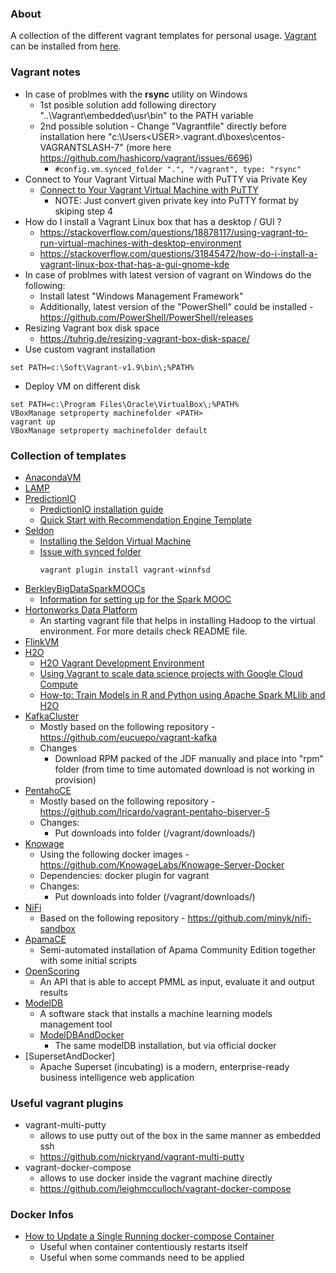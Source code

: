### About

A collection of the different vagrant templates for personal usage.
[Vagrant](https://www.vagrantup.com/about.html) can be installed from [here](https://www.vagrantup.com/downloads.html).

### Vagrant notes

* In case of problmes with the **rsync** utility on Windows
    - 1st posible solution add following directory "..\Vagrant\embedded\usr\bin\" to the PATH variable
    - 2nd possible solution - Change "Vagrantfile" directly before installation here "c:\Users\<USER>\.vagrant.d\boxes\centos-VAGRANTSLASH-7\" (more here https://github.com/hashicorp/vagrant/issues/6696)
        + ```#config.vm.synced_folder ".", "/vagrant", type: "rsync"```
* Connect to Your Vagrant Virtual Machine with PuTTY via Private Key
    - [Connect to Your Vagrant Virtual Machine with PuTTY](https://github.com/Varying-Vagrant-Vagrants/VVV/wiki/Connect-to-Your-Vagrant-Virtual-Machine-with-PuTTY)
        + NOTE: Just convert given private key into PuTTY format by skiping step 4
* How do I install a Vagrant Linux box that has a desktop / GUI ?
    - https://stackoverflow.com/questions/18878117/using-vagrant-to-run-virtual-machines-with-desktop-environment
    - https://stackoverflow.com/questions/31845472/how-do-i-install-a-vagrant-linux-box-that-has-a-gui-gnome-kde
* In case of problmes with latest version of vagrant on Windows do the following:
    - Install latest "Windows Management Framework"
    - Additionally, latest version of the "PowerShell" could be installed - https://github.com/PowerShell/PowerShell/releases
* Resizing Vagrant box disk space
    - https://tuhrig.de/resizing-vagrant-box-disk-space/
* Use custom vagrant installation
```
set PATH=c:\Soft\Vagrant-v1.9\bin\;%PATH%
```
* Deploy VM on different disk
```
set PATH=c:\Program Files\Oracle\VirtualBox\;%PATH%
VBoxManage setproperty machinefolder <PATH>
vagrant up
VBoxManage setproperty machinefolder default
```

### Collection of templates

* [AnacondaVM](AnacondaVM)
* [LAMP](LAMP)
* [PredictionIO](PredictionIO)
    - [PredictionIO installation guide](https://docs.prediction.io/install/)
    - [Quick Start with Recommendation Engine Template](https://docs.prediction.io/templates/recommendation/quickstart/)
* [Seldon](Seldon)
    - [Installing the Seldon Virtual Machine](http://docs.seldon.io/vm.html)
    - [Issue with synced folder](https://github.com/wckr/wocker/issues/14)
        ```
        vagrant plugin install vagrant-winnfsd
        ```
* [BerkleyBigDataSparkMOOCs](BerkleyBigDataSparkMOOCs)
    - [Information for setting up for the Spark MOOC](https://github.com/spark-mooc/mooc-setup/)
* [Hortonworks Data Platform](HDP)
    - An starting vagrant file that helps in installing Hadoop to the virtual environment. For more details check README file.
* [FlinkVM](FlinkVM)
* [H2O](H2O)
    - [H2O Vagrant Development Environment](https://github.com/h2oai/h2o-3/tree/master/vagrant)
    - [Using Vagrant to scale data science projects with Google Cloud Compute](http://blog.nguyenvq.com/blog/2016/03/07/using-vagrant-to-scale-data-science-projects-with-google-cloud-compute/)
    - [How-to: Train Models in R and Python using Apache Spark MLlib and H2O](https://blog.cloudera.com/blog/2016/01/how-to-train-models-in-r-and-python-using-apache-spark-mllib-and-h2o/)
* [KafkaCluster](KafkaCluster)
    - Mostly based on the following repository - https://github.com/eucuepo/vagrant-kafka
    - Changes
        + Download RPM packed of the JDF manually and place into "rpm" folder (from time to time automated download is not working in provision)
* [PentahoCE](PentahoCE)
    - Mostly based on the following repository - https://github.com/lricardo/vagrant-pentaho-biserver-5
    - Changes:
        + Put downloads into folder (/vagrant/downloads/)
* [Knowage](Knowage)
    - Using the following docker images - https://github.com/KnowageLabs/Knowage-Server-Docker
    - Dependencies: docker plugin for vagrant
    - Changes:
        + Put downloads into folder (/vagrant/downloads/)
* [NiFi](NiFi)
    - Based on the following repository - https://github.com/minyk/nifi-sandbox
* [ApamaCE](ApamaCE)
    - Semi-automated installation of Apama Community Edition together with some initial scripts
* [OpenScoring](OpenScoring)
    - An API that is able to accept PMML as input, evaluate it and output results
* [ModelDB](ModelDB)
    - A software stack that installs a machine learning models management tool
    - [ModelDBAndDocker](ModelDBAndDocker)
        + The same modelDB installation, but via official docker
* [SupersetAndDocker]
    - Apache Superset (incubating) is a modern, enterprise-ready business intelligence web application

### Useful vagrant plugins

- vagrant-multi-putty
    + allows to use putty out of the box in the same manner as embedded ssh
    + https://github.com/nickryand/vagrant-multi-putty
- vagrant-docker-compose
    + allows to use docker inside the vagrant machine directly
    + https://github.com/leighmcculloch/vagrant-docker-compose

### Docker Infos

* [How to Update a Single Running docker-compose Container](https://staxmanade.com/2016/09/how-to-update-a-single-running-docker-compose-container/)
    - Useful when container contentiously restarts itself
    - Useful when some commands need to be applied
